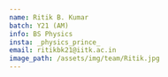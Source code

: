 ```yaml
---
name: Ritik B. Kumar
batch: Y21 (AM)
info: BS Physics
insta: _physics_prince_
email: ritikbk21@iitk.ac.in
image_path: /assets/img/team/Ritik.jpg
---
```

